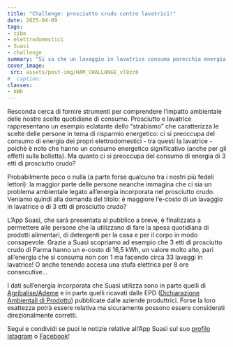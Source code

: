 ```yaml
---
title: "Challenge: prosciutto crudo contro lavatrici!"
date: 2025-04-09
tags:
- cibo  
- elettrodomestici  
- Suasi
- challenge
summary: "Si sa che un lavaggio in lavatrice consuma parecchia energia. Meno noto è che anche 3 etti di prosciutto crudo consumino parecchia energia. Possiamo confrontare prosciutto e lavatrice? "
cover_image:
 src: assets/post-img/HAM_CHALLANGE_vl9zc0
#  caption: 
classes:
- kWh
---
```


Resconda cerca di fornire strumenti per comprendere l’impatto ambientale delle nostre scelte quotidiane di consumo. Prosciutto e lavatrice rappresentano un esempio eclatante dello “strabismo” che caratterizza le scelte delle persone in tema di risparmio energetico: ci si preoccupa del consumo di energia dei propri elettrodomestici \- tra questi la lavatrice \- poichè è noto che hanno un consumo energetico significativo (anche per gli effetti sulla bolletta). Ma quanto ci si preoccupa del consumo di energia di 3 etti di prosciutto crudo? 

Probabilmente poco o nulla (a parte forse qualcuno tra i nostri più fedeli lettori): la maggior parte delle persone neanche immagina che ci sia un problema ambientale legato all’energia incorporata nel prosciutto crudo. Veniamo quindi alla domanda del titolo: è maggiore l’e-costo di un lavaggio in lavatrice o di 3 etti di prosciutto crudo?

L’App Suasì, che sarà  presentata al pubblico a breve, è finalizzata a permettere alle persone che la utilizzano di fare la spesa quotidiana di prodotti alimentari, di detergenti per la casa e per il corpo in modo consapevole. Grazie a Suasì scopriamo ad esempio che 3 etti di prosciutto crudo di Parma hanno un e-costo di 16,5 kWh, un valore molto alto, pari all’energia che si consuma non con 1 ma facendo circa 33 lavaggi in lavatrice\! O anche tenendo accesa una stufa elettrica per 8 ore consecutive… 

I dati sull’energia incorporata che Suasì utilizza sono in parte quelli di [Agribalise/Ademe](https://agribalyse.ademe.fr/) e in parte quelli ricavati dalle EPD ([Dichiarazione Ambientali di Prodotto](https://www.epditaly.it/epd-2/)) pubblicate dalle aziende produttrici. Forse la loro esattezza potrà essere relativa ma sicuramente possono essere considerati direzionalmente corretti.

Segui e condividi se puoi le notizie relative all’App Suasì sul suo [profilo Istagram](https://www.instagram.com/suasi.app/) o [Facebook](https://www.facebook.com/profile.php?id=61573144397336)\!
    